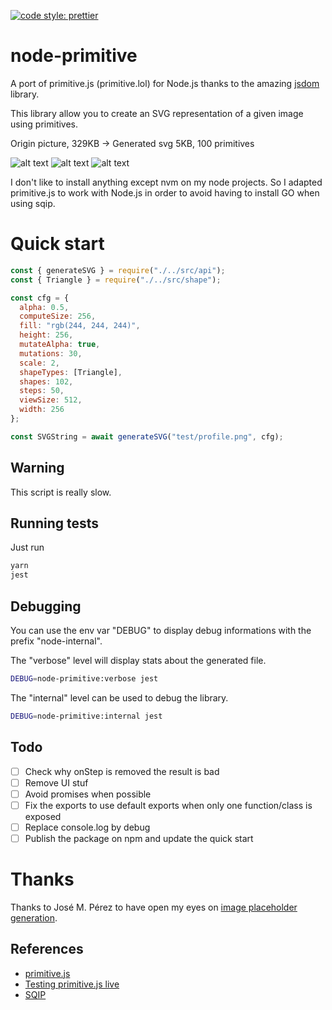 [![code style: prettier](https://img.shields.io/badge/code_style-prettier-ff69b4.svg?style=flat-square)](https://github.com/prettier/prettier)

# node-primitive

A port of primitive.js (primitive.lol) for Node.js thanks to the amazing
[jsdom](https://github.com/tmpvar/jsdom) library.

This library allow you to create an SVG representation of a given image using
primitives.

Origin picture, 329KB -> Generated svg 5KB, 100 primitives

![alt text](https://github.com/vincentdesmares/node-primitive/raw/master/samples/profile.png "Origin picture (329KB)")
![alt text](https://github.com/vincentdesmares/node-primitive/raw/master/samples/generated.png "Generated svg (5KB)")
![alt text](https://github.com/vincentdesmares/node-primitive/raw/master/samples/generated.png "With blur & 10 triangles (5KB)")

I don't like to install anything except nvm on my node projects. So I adapted
primitive.js to work with Node.js in order to avoid having to install GO when
using sqip.

# Quick start

```javascript
const { generateSVG } = require("./../src/api");
const { Triangle } = require("./../src/shape");

const cfg = {
  alpha: 0.5,
  computeSize: 256,
  fill: "rgb(244, 244, 244)",
  height: 256,
  mutateAlpha: true,
  mutations: 30,
  scale: 2,
  shapeTypes: [Triangle],
  shapes: 102,
  steps: 50,
  viewSize: 512,
  width: 256
};

const SVGString = await generateSVG("test/profile.png", cfg);
```

## Warning

This script is really slow.

## Running tests

Just run

```bash
yarn
jest
```

## Debugging

You can use the env var "DEBUG" to display debug informations with the prefix
"node-internal".

The "verbose" level will display stats about the generated file.

```bash
DEBUG=node-primitive:verbose jest
```

The "internal" level can be used to debug the library.

```bash
DEBUG=node-primitive:internal jest
```

## Todo

* [ ] Check why onStep is removed the result is bad
* [ ] Remove UI stuf
* [ ] Avoid promises when possible
* [ ] Fix the exports to use default exports when only one function/class is
      exposed
* [ ] Replace console.log by debug
* [ ] Publish the package on npm and update the quick start

# Thanks

Thanks to José M. Pérez to have open my eyes on
[image placeholder generation](https://medium.freecodecamp.org/using-svg-as-placeholders-more-image-loading-techniques-bed1b810ab2c).

## References

* [primitive.js](https://github.com/ondras/primitive.js)
* [Testing primitive.js live](https://ondras.github.io/primitive.js/)
* [SQIP](https://github.com/technopagan/sqip)
